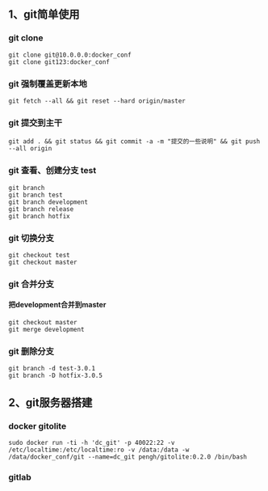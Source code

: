 ## 1、git简单使用
### git clone
    git clone git@10.0.0.0:docker_conf
    git clone git123:docker_conf
### git 强制覆盖更新本地
    git fetch --all && git reset --hard origin/master
### git 提交到主干
    git add . && git status && git commit -a -m "提交的一些说明" && git push --all origin
### git 查看、创建分支 test
    git branch
    git branch test
    git branch development
    git branch release 
    git branch hotfix
### git 切换分支
    git checkout test
    git checkout master
### git 合并分支
#### 把development合并到master
    git checkout master
    git merge development
### git 删除分支
    git branch -d test-3.0.1
    git branch -D hotfix-3.0.5    
    
## 2、git服务器搭建
### docker gitolite
    sudo docker run -ti -h 'dc_git' -p 40022:22 -v /etc/localtime:/etc/localtime:ro -v /data:/data -w /data/docker_conf/git --name=dc_git pengh/gitolite:0.2.0 /bin/bash
### gitlab
